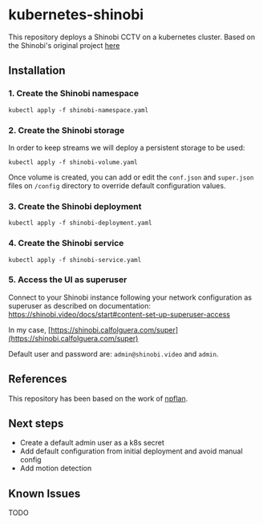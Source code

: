 # kubernetes-shinobi
This repository deploys a Shinobi CCTV on a kubernetes cluster.
Based on the Shinobi's original project [here](https://shinobi.video)

## Installation
### 1. Create the Shinobi namespace
```
kubectl apply -f shinobi-namespace.yaml
```

### 2. Create the Shinobi storage
In order to keep streams we will deploy a persistent storage to be used:
```
kubectl apply -f shinobi-volume.yaml
```

Once volume is created, you can add or edit the `conf.json` and `super.json` files on `/config` directory to override default configuration values.

### 3. Create the Shinobi deployment
```
kubectl apply -f shinobi-deployment.yaml
```

### 4. Create the Shinobi service
```
kubectl apply -f shinobi-service.yaml
```

### 5. Access the UI as superuser
Connect to your Shinobi instance following your network configuration as superuser as described on documentation: https://shinobi.video/docs/start#content-set-up-superuser-access

In my case, [https://shinobi.calfolguera.com/super](https://shinobi.calfolguera.com/super)

Default user and password are: `admin@shinobi.video` and `admin`.

## References
This repository has been based on the work of [npflan](https://github.com/npflan/shinobi).

## Next steps
* Create a default admin user as a k8s secret
* Add default configuration from initial deployment and avoid manual config
* Add motion detection

## Known Issues
TODO
